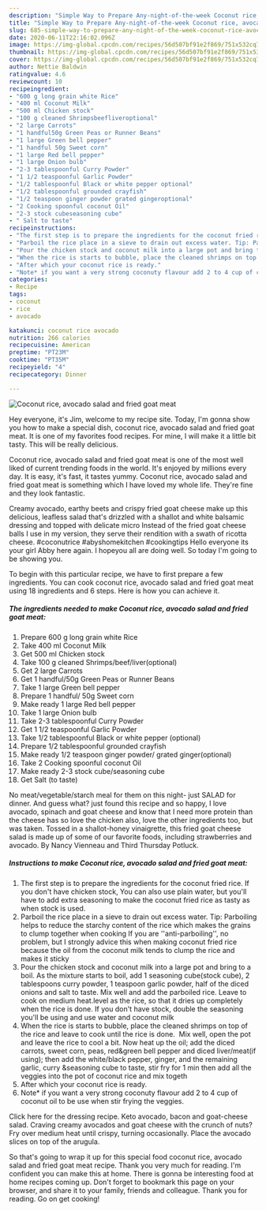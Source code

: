 ```yaml
---
description: "Simple Way to Prepare Any-night-of-the-week Coconut rice, avocado salad and fried goat meat"
title: "Simple Way to Prepare Any-night-of-the-week Coconut rice, avocado salad and fried goat meat"
slug: 685-simple-way-to-prepare-any-night-of-the-week-coconut-rice-avocado-salad-and-fried-goat-meat
date: 2020-06-11T22:16:02.096Z
image: https://img-global.cpcdn.com/recipes/56d507bf91e2f869/751x532cq70/coconut-rice-avocado-salad-and-fried-goat-meat-recipe-main-photo.jpg
thumbnail: https://img-global.cpcdn.com/recipes/56d507bf91e2f869/751x532cq70/coconut-rice-avocado-salad-and-fried-goat-meat-recipe-main-photo.jpg
cover: https://img-global.cpcdn.com/recipes/56d507bf91e2f869/751x532cq70/coconut-rice-avocado-salad-and-fried-goat-meat-recipe-main-photo.jpg
author: Nettie Baldwin
ratingvalue: 4.6
reviewcount: 10
recipeingredient:
- "600 g long grain white Rice"
- "400 ml Coconut Milk"
- "500 ml Chicken stock"
- "100 g cleaned Shrimpsbeefliveroptional"
- "2 large Carrots"
- "1 handful50g Green Peas or Runner Beans"
- "1 large Green bell pepper"
- "1 handful 50g Sweet corn"
- "1 large Red bell pepper"
- "1 large Onion bulb"
- "2-3 tablespoonful Curry Powder"
- "1 1/2 teaspoonful Garlic Powder"
- "1/2 tablespoonful Black or white pepper optional"
- "1/2 tablespoonful grounded crayfish"
- "1/2 teaspoon ginger powder grated gingeroptional"
- "2 Cooking spoonful coconut Oil"
- "2-3 stock cubeseasoning cube"
- " Salt to taste"
recipeinstructions:
- "The first step is to prepare the ingredients for the coconut fried rice. If you don&#39;t have chicken stock, You can also use plain water, but you&#39;ll have to add extra seasoning to make the coconut fried rice as tasty as when stock is used."
- "Parboil the rice place in a sieve to drain out excess water. Tip: Parboiling helps to reduce the starchy content of the rice which makes the grains to clump together when cooking If you are &#39;&#39;anti-parboiling&#39;&#39;, no problem, but I strongly advice this when making coconut fried rice because the oil from the coconut milk tends to clump the rice and makes it sticky"
- "Pour the chicken stock and coconut milk into a large pot and bring to a boil. As the mixture starts to boil, add 1 seasoning cube(stock cube), 2 tablespoons curry powder, 1 teaspoon garlic powder, half of the diced onions and salt to taste. Mix well and add the parboiled rice. Leave to cook on medium heat.level as the rice, so that it dries up completely when the rice is done. If you don&#39;t have stock, double the seasoning you&#39;ll be using and use water and coconut milk"
- "When the rice is starts to bubble, place the cleaned shrimps on top of the rice and leave to cook until the rice is done.  Mix well, open the pot and leave the rice to cool a bit. Now heat up the oil; add the diced carrots, sweet corn, peas, red&amp;green bell pepper and diced liver/meat(if using); then add the white/black pepper, ginger, and the remaining garlic, curry &amp;seasoning cube to taste, stir fry for 1 min then add all the veggies into the pot of coconut rice and mix togeth"
- "After which your coconut rice is ready."
- "Note* if you want a very strong coconuty flavour add 2 to 4 cup of coconut oil to be use when stir frying the veggies."
categories:
- Recipe
tags:
- coconut
- rice
- avocado

katakunci: coconut rice avocado 
nutrition: 266 calories
recipecuisine: American
preptime: "PT23M"
cooktime: "PT35M"
recipeyield: "4"
recipecategory: Dinner

---
```



![Coconut rice, avocado salad and fried goat meat](https://img-global.cpcdn.com/recipes/56d507bf91e2f869/751x532cq70/coconut-rice-avocado-salad-and-fried-goat-meat-recipe-main-photo.jpg)

Hey everyone, it's Jim, welcome to my recipe site. Today, I'm gonna show you how to make a special dish, coconut rice, avocado salad and fried goat meat. It is one of my favorites food recipes. For mine, I will make it a little bit tasty. This will be really delicious.

Coconut rice, avocado salad and fried goat meat is one of the most well liked of current trending foods in the world. It's enjoyed by millions every day. It is easy, it's fast, it tastes yummy. Coconut rice, avocado salad and fried goat meat is something which I have loved my whole life. They're fine and they look fantastic.

Creamy avocado, earthy beets and crispy fried goat cheese make up this delicious, leafless salad that&#39;s drizzled with a shallot and white balsamic dressing and topped with delicate micro Instead of the fried goat cheese balls I use in my version, they serve their rendition with a swath of ricotta cheese. #coconutrice #abyshomekitchen #cookingtips Hello everyone its your girl Abby here again. I hopeyou all are doing well. So today I&#39;m going to be showing you.


To begin with this particular recipe, we have to first prepare a few ingredients. You can cook coconut rice, avocado salad and fried goat meat using 18 ingredients and 6 steps. Here is how you can achieve it.

<!--inarticleads1-->

##### The ingredients needed to make Coconut rice, avocado salad and fried goat meat:

1. Prepare 600 g long grain white Rice
1. Take 400 ml Coconut Milk
1. Get 500 ml Chicken stock
1. Take 100 g cleaned Shrimps/beef/liver(optional)
1. Get 2 large Carrots
1. Get 1 handful/50g Green Peas or Runner Beans
1. Take 1 large Green bell pepper
1. Prepare 1 handful/ 50g Sweet corn
1. Make ready 1 large Red bell pepper
1. Take 1 large Onion bulb
1. Take 2-3 tablespoonful Curry Powder
1. Get 1 1/2 teaspoonful Garlic Powder
1. Take 1/2 tablespoonful Black or white pepper (optional)
1. Prepare 1/2 tablespoonful grounded crayfish
1. Make ready 1/2 teaspoon ginger powder/ grated ginger(optional)
1. Take 2 Cooking spoonful coconut Oil
1. Make ready 2-3 stock cube/seasoning cube
1. Get  Salt (to taste)


No meat/vegetable/starch meal for them on this night- just SALAD for dinner. And guess what? just found this recipe and so happy, I love avocado, spinach and goat cheese and know that I need more protein than the cheese has so love the chicken also, love the other ingredients too, but was taken. Tossed in a shallot-honey vinaigrette, this fried goat cheese salad is made up of some of our favorite foods, including strawberries and avocado. By Nancy Vienneau and Third Thursday Potluck. 

<!--inarticleads2-->

##### Instructions to make Coconut rice, avocado salad and fried goat meat:

1. The first step is to prepare the ingredients for the coconut fried rice. If you don&#39;t have chicken stock, You can also use plain water, but you&#39;ll have to add extra seasoning to make the coconut fried rice as tasty as when stock is used.
1. Parboil the rice place in a sieve to drain out excess water. Tip: Parboiling helps to reduce the starchy content of the rice which makes the grains to clump together when cooking If you are &#39;&#39;anti-parboiling&#39;&#39;, no problem, but I strongly advice this when making coconut fried rice because the oil from the coconut milk tends to clump the rice and makes it sticky
1. Pour the chicken stock and coconut milk into a large pot and bring to a boil. As the mixture starts to boil, add 1 seasoning cube(stock cube), 2 tablespoons curry powder, 1 teaspoon garlic powder, half of the diced onions and salt to taste. Mix well and add the parboiled rice. Leave to cook on medium heat.level as the rice, so that it dries up completely when the rice is done. If you don&#39;t have stock, double the seasoning you&#39;ll be using and use water and coconut milk
1. When the rice is starts to bubble, place the cleaned shrimps on top of the rice and leave to cook until the rice is done.  Mix well, open the pot and leave the rice to cool a bit. Now heat up the oil; add the diced carrots, sweet corn, peas, red&amp;green bell pepper and diced liver/meat(if using); then add the white/black pepper, ginger, and the remaining garlic, curry &amp;seasoning cube to taste, stir fry for 1 min then add all the veggies into the pot of coconut rice and mix togeth
1. After which your coconut rice is ready.
1. Note* if you want a very strong coconuty flavour add 2 to 4 cup of coconut oil to be use when stir frying the veggies.


Click here for the dressing recipe. Keto avocado, bacon and goat-cheese salad. Craving creamy avocados and goat cheese with the crunch of nuts? Fry over medium heat until crispy, turning occasionally. Place the avocado slices on top of the arugula. 

So that's going to wrap it up for this special food coconut rice, avocado salad and fried goat meat recipe. Thank you very much for reading. I'm confident you can make this at home. There is gonna be interesting food at home recipes coming up. Don't forget to bookmark this page on your browser, and share it to your family, friends and colleague. Thank you for reading. Go on get cooking!
